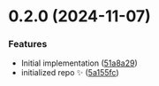 # 0.2.0 (2024-11-07)

### Features

- Initial implementation ([51a8a29](https://github.com/johnnyreilly/ado-npm-auth-lite/commit/51a8a2958be10a7cbf3d04a325c02ec2bf0a7b3a))
- initialized repo ✨ ([5a155fc](https://github.com/johnnyreilly/ado-npm-auth-lite/commit/5a155fcc1ef7e4efa712b59fb56cc76ec2d29961))
